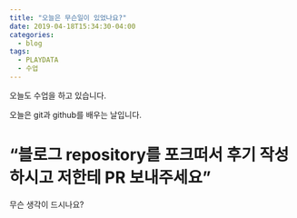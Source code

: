 ```yaml
---
title: "오늘은 무슨일이 있었나요?"
date: 2019-04-18T15:34:30-04:00
categories:
  - blog
tags:
  - PLAYDATA
  - 수업
---
```


오늘도 수업을 하고 있습니다.

오늘은 git과 github를 배우는 날입니다.

# “블로그 repository를 포크떠서 후기 작성하시고 저한테 PR 보내주세요”

무슨 생각이 드시나요?

